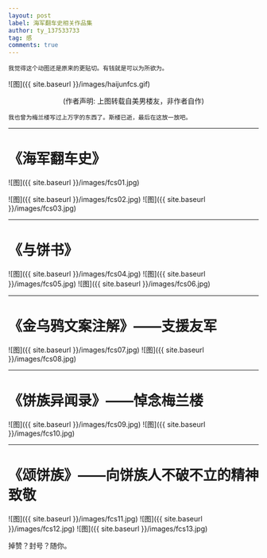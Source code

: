 ```yaml
---
layout: post
label: 海军翻车史相关作品集
author: ty_137533733
tag: 感
comments: true
---
```


    我觉得这个动图还是原来的更贴切。有钱就是可以为所欲为。

![图]({{ site.baseurl }}/images/haijunfcs.gif)
<center>(作者声明: 上图转载自美男楼友，非作者自作)</center>

    我也曾为梅兰楼写过上万字的东西了。斯楼已逝，最后在这放一放吧。

---

# 《海军翻车史》


![图]({{ site.baseurl }}/images/fcs01.jpg)

![图]({{ site.baseurl }}/images/fcs02.jpg)
![图]({{ site.baseurl }}/images/fcs03.jpg)

---

# 《与饼书》

![图]({{ site.baseurl }}/images/fcs04.jpg)
![图]({{ site.baseurl }}/images/fcs05.jpg)
![图]({{ site.baseurl }}/images/fcs06.jpg)

---

# 《金乌鸦文案注解》——支援友军

![图]({{ site.baseurl }}/images/fcs07.jpg)
![图]({{ site.baseurl }}/images/fcs08.jpg)

---

# 《饼族异闻录》——悼念梅兰楼

![图]({{ site.baseurl }}/images/fcs09.jpg)
![图]({{ site.baseurl }}/images/fcs10.jpg)

---

# 《颂饼族》——向饼族人不破不立的精神致敬

![图]({{ site.baseurl }}/images/fcs11.jpg)
![图]({{ site.baseurl }}/images/fcs12.jpg)
![图]({{ site.baseurl }}/images/fcs13.jpg)


掉赞？封号？随你。